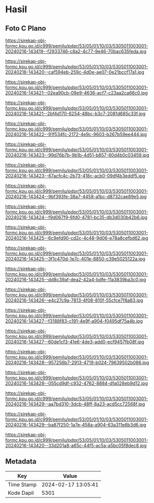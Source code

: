# Hasil

## Foto C Plano

https://sirekap-obj-formc.kpu.go.id/c999/pemilu/pdpr/53/05/01/10/03/5305011003001-20240216-143419--f2933746-c8a2-4c77-9e46-70bac635feda.jpg

https://sirekap-obj-formc.kpu.go.id/c999/pemilu/pdpr/53/05/01/10/03/5305011003001-20240216-143420--caf594eb-259c-4d0e-ae07-0e21bccf17a1.jpg

https://sirekap-obj-formc.kpu.go.id/c999/pemilu/pdpr/53/05/01/10/03/5305011003001-20240216-143421--02ea90cb-09e9-4636-acf7-c23aa2ca66c0.jpg

https://sirekap-obj-formc.kpu.go.id/c999/pemilu/pdpr/53/05/01/10/03/5305011003001-20240216-143421--2bf4d170-6254-48bc-b3c7-2081d685c33f.jpg

https://sirekap-obj-formc.kpu.go.id/c999/pemilu/pdpr/53/05/01/10/03/5305011003001-20240216-143422--91f534fc-2172-4e9c-9603-b267b59ee444.jpg

https://sirekap-obj-formc.kpu.go.id/c999/pemilu/pdpr/53/05/01/10/03/5305011003001-20240216-143423--99d76b7b-9b1b-4d51-b857-60d4b0c03459.jpg

https://sirekap-obj-formc.kpu.go.id/c999/pemilu/pdpr/53/05/01/10/03/5305011003001-20240216-143423--67acfc4c-2b73-418c-acb0-09df4b3eddf5.jpg

https://sirekap-obj-formc.kpu.go.id/c999/pemilu/pdpr/53/05/01/10/03/5305011003001-20240216-143424--9bf393fe-38a7-4458-a1bc-d8732cae89e5.jpg

https://sirekap-obj-formc.kpu.go.id/c999/pemilu/pdpr/53/05/01/10/03/5305011003001-20240216-143424--f9d067f9-6fd0-4781-bc35-db3d030b42b6.jpg

https://sirekap-obj-formc.kpu.go.id/c999/pemilu/pdpr/53/05/01/10/03/5305011003001-20240216-143425--6c9efd90-cd2c-4c48-9d06-e78a8cefbd62.jpg

https://sirekap-obj-formc.kpu.go.id/c999/pemilu/pdpr/53/05/01/10/03/5305011003001-20240216-143425--3f1c470d-1e7c-401e-8850-c39e5025122a.jpg

https://sirekap-obj-formc.kpu.go.id/c999/pemilu/pdpr/53/05/01/10/03/5305011003001-20240216-143425--dd8c39af-dea2-42a4-bdfe-11a3839ba3c0.jpg

https://sirekap-obj-formc.kpu.go.id/c999/pemilu/pdpr/53/05/01/10/03/5305011003001-20240216-143426--e4c27c9a-7813-4f08-810f-55cfce7f8a83.jpg

https://sirekap-obj-formc.kpu.go.id/c999/pemilu/pdpr/53/05/01/10/03/5305011003001-20240216-143427--f3188f83-c191-4e9f-a904-f0495df75a4b.jpg

https://sirekap-obj-formc.kpu.go.id/c999/pemilu/pdpr/53/05/01/10/03/5305011003001-20240216-143427--60de1cf3-41e6-4de3-add0-ecf9457fb08f.jpg

https://sirekap-obj-formc.kpu.go.id/c999/pemilu/pdpr/53/05/01/10/03/5305011003001-20240216-143428--957256b7-2913-4719-b024-79639502b086.jpg

https://sirekap-obj-formc.kpu.go.id/c999/pemilu/pdpr/53/05/01/10/03/5305011003001-20240216-143428--055cd9df-c932-4762-8884-dfa028eb9d12.jpg

https://sirekap-obj-formc.kpu.go.id/c999/pemilu/pdpr/53/05/01/10/03/5305011003001-20240216-143429--aa7bd310-3dcb-48ff-8a23-acd5cc72568f.jpg

https://sirekap-obj-formc.kpu.go.id/c999/pemilu/pdpr/53/05/01/10/03/5305011003001-20240216-143429--ba87f250-1a7e-458a-a904-63a311e8b3d6.jpg

https://sirekap-obj-formc.kpu.go.id/c999/pemilu/pdpr/53/05/01/10/03/5305011003001-20240216-143420--33d201a8-a65c-44f5-ac5a-a5bc05f8dec8.jpg


## Metadata

| Key        | Value               |
| ---------- | ------------------- |
| Time Stamp | 2024-02-17 13:05:41 |
| Kode Dapil | 5301                |



